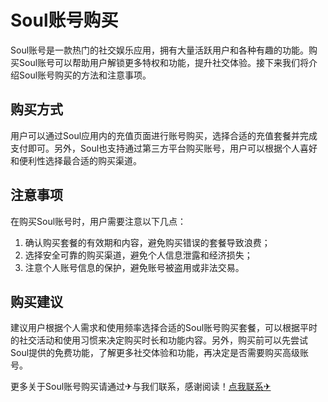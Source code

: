 # Soul账号购买

Soul账号是一款热门的社交娱乐应用，拥有大量活跃用户和各种有趣的功能。购买Soul账号可以帮助用户解锁更多特权和功能，提升社交体验。接下来我们将介绍Soul账号购买的方法和注意事项。

## 购买方式

用户可以通过Soul应用内的充值页面进行账号购买，选择合适的充值套餐并完成支付即可。另外，Soul也支持通过第三方平台购买账号，用户可以根据个人喜好和便利性选择最合适的购买渠道。

## 注意事项

在购买Soul账号时，用户需要注意以下几点：
1. 确认购买套餐的有效期和内容，避免购买错误的套餐导致浪费；
2. 选择安全可靠的购买渠道，避免个人信息泄露和经济损失；
3. 注意个人账号信息的保护，避免账号被盗用或非法交易。

## 购买建议

建议用户根据个人需求和使用频率选择合适的Soul账号购买套餐，可以根据平时的社交活动和使用习惯来决定购买时长和功能内容。另外，购买前可以先尝试Soul提供的免费功能，了解更多社交体验和功能，再决定是否需要购买高级账号。

更多关于Soul账号购买请通过✈与我们联系，感谢阅读！[点我联系✈](https://dev.G208.com)